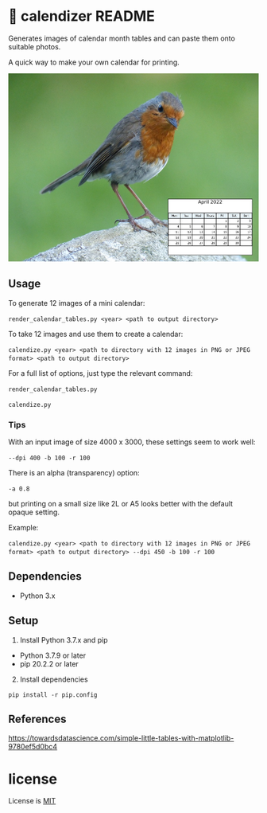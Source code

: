 # :calendar: calendizer README

Generates images of calendar month tables and can paste them onto suitable photos.

A quick way to make your own calendar for printing.

![Robin in April](exampleImages/2022-04-April--P1180988-robin.small.jpg "A robin in April")

## Usage

To generate 12 images of a mini calendar:

`render_calendar_tables.py <year> <path to output directory>`

To take 12 images and use them to create a calendar:

`calendize.py <year> <path to directory with 12 images in PNG or JPEG format> <path to output directory>`

For a full list of options, just type the relevant command:

`render_calendar_tables.py`

`calendize.py`

### Tips

With an input image of size 4000 x 3000, these settings seem to work well:

`--dpi 400 -b 100 -r 100`

There is an alpha (transparency) option:

`-a 0.8`

but printing on a small size like 2L or A5 looks better with the default opaque setting.

Example:

`calendize.py <year> <path to directory with 12 images in PNG or JPEG format> <path to output directory> --dpi 450 -b 100 -r 100`

## Dependencies

- Python 3.x

## Setup

1. Install Python 3.7.x and pip

- Python 3.7.9 or later
- pip 20.2.2 or later

2. Install dependencies

```
pip install -r pip.config
```

## References

https://towardsdatascience.com/simple-little-tables-with-matplotlib-9780ef5d0bc4

# license

License is [MIT](./LICENSE)
